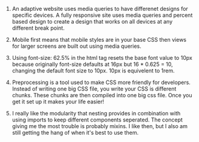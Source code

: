 1. An adaptive website uses media queries to have differenet designs for specific devices. A fully responsive site uses media queries and percent based design to create a design that works on all devices at any different break point.

2. Mobile first means that mobile styles are in your base CSS then views for larger screens are built out using media queries.

3. Using font-size: 62.5% in the html tag resets the base font value to 10px because originally font-size defaults at 16px but 16 \* 0.625 = 10, changing the default font size to 10px. 10px is equivelent to 1rem.

4. Preprocessing is a tool used to make CSS more friendly for developers. Instead of writing one big CSS file, you write your CSS is different chunks. These chunks are then compiled into one big css file. Once you get it set up it makes your life easier!

5. I really like the modularity that nesting provides in combination with using imports to keep different components seperated. The concept giving me the most trouble is probably mixins. I like then, but I also am still getting the hang of when it's best to use them.
